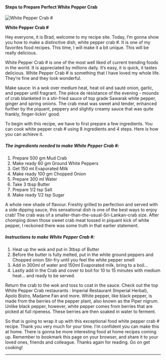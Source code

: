             

#### Steps to Prepare Perfect White Pepper Crab #

![White Pepper Crab #](https://img-global.cpcdn.com/recipes/9bdf393ff9f77fad/751x532cq70/white-pepper-crab-recipe-main-photo.jpg)

**White Pepper Crab #**

Hey everyone, it is Brad, welcome to my recipe site. Today, I’m gonna show you how to make a distinctive dish, white pepper crab #. It is one of my favorites food recipes. This time, I will make it a bit unique. This will be really delicious.

White Pepper Crab # is one of the most well liked of current trending foods in the world. It is appreciated by millions daily. It’s easy, it is quick, it tastes delicious. White Pepper Crab # is something that I have loved my whole life. They’re fine and they look wonderful.

Make sauce: In a wok over medium heat, heat oil and sauté onion, garlic, and pepper until fragrant. The pièce de résistance of the evening - mounds of crab blanketed in a stir-fried sauce of top grade Sawarak white pepper, ginger and spring onions. The crab meat was sweet and tender, enhanced further by the piquant, peppery and slightly creamy sauce that was quite frankly, finger-lickin' good.

To begin with this recipe, we have to first prepare a few ingredients. You can cook white pepper crab # using 8 ingredients and 4 steps. Here is how you can achieve it.

##### The ingredients needed to make White Pepper Crab #:

1.  Prepare 500 gm Mud Crab
2.  Make ready 60 gm Ground White Peppers
3.  Get 150 ml Evaporated Milk
4.  Make ready 100 gm Chopped Onion
5.  Prepare 300 ml Water
6.  Take 3 tbsp Butter
7.  Prepare 1/2 tsp Salt
8.  Make ready 1/2 tsp Sugar

A whole new shade of flavour. Freshly grilled to perfection and served with a side dipping sauce, this sensational dish is one of the best ways to enjoy crab! The crab was of a smaller-than-the-usual-Sri-Lankan-crab size. After chomping down those sweet crab meat tossed in piquant kick of white pepper, I reckoned there was some truth in that earlier statement.

##### Instructions to make White Pepper Crab #:

1.  Heat up the wok and put in 3tbsp of Butter
2.  Before the butter is fully melted, put in the white ground peppers and Chopped onion Stir-fry until you feel the white pepper smell
3.  Add in 300ml of water and 150ml Evaporated milk, bring to a boil…
4.  Lastly add in the Crab and cover to boil for 10 to 15 minutes with medium heat… and ready to be served.

Return the crab to the wok and toss to coat in the sauce. Check out the top White Pepper Crab restaurants : Imperial Restaurant (Imperial Herbal), Apolo Bistro, Madame Fan and more. White pepper, like black pepper, is made from the berries of the pepper plant, also known as the Piper nigrum. Unlike black pepper, however, white pepper comes from berries that are picked at full ripeness. These berries are then soaked in water to ferment.

So that is going to wrap it up with this exceptional food white pepper crab # recipe. Thank you very much for your time. I’m confident you can make this at home. There is gonna be more interesting food at home recipes coming up. Remember to bookmark this page on your browser, and share it to your loved ones, friends and colleague. Thanks again for reading. Go on get cooking!

* * *